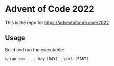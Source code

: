 # Advent of Code 2022

This is the repo for https://adventofcode.com/2022

## Usage

Build and run the executable:
```
cargo run -- --day [DAY] --part [PART]
```
